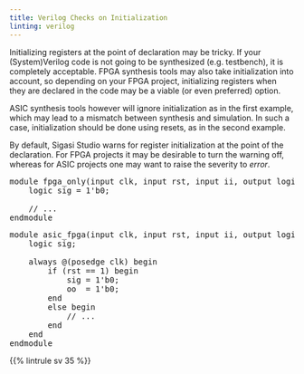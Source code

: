```yaml
---
title: Verilog Checks on Initialization
linting: verilog
---
```


Initializing registers at the point of declaration may be tricky. If your (System)Verilog code is not going
to be synthesized (e.g. testbench), it is completely acceptable. FPGA synthesis tools may also take initialization
into account, so depending on your FPGA project, initializing registers when they are declared in the code may be
a viable (or even preferred) option. 

ASIC synthesis tools however will ignore initialization as in the first example, which may lead to a mismatch between
synthesis and simulation. In such a case, initialization should be done using resets, as in the second example.

By default, Sigasi Studio warns for register initialization at the point of the declaration. For FPGA projects
it may be desirable to turn the warning off, whereas for ASIC projects one may want to raise the severity to *error*.


<pre>module fpga_only(input clk, input rst, input ii, <span class="warning">output logic oo = 1'b0</span>);
    <span class="warning">logic sig = 1'b0</span>;

    // ...
endmodule</pre>

<pre>module asic_fpga(input clk, input rst, input ii, output logic oo);
    logic sig;

    always @(posedge clk) begin
        <span class="goodcode">if (rst == 1) begin</span>
            <span class="goodcode">sig = 1'b0;</span>
            <span class="goodcode">oo  = 1'b0;</span>
        <span class="goodcode">end</span>
        else begin
            // ...
        end
    end
endmodule</pre>


{{% lintrule sv 35 %}}
